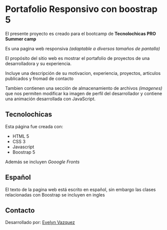 # Portafolio Responsivo con boostrap 5

El presente proyecto es creado para el bootcamp de **Tecnolochicas PRO Summer camp** 

Es una pagina web responsiva *(adaptable a diversos tamaños de pantalla)* 

El propósito del sitio web es mostrar el portafolio de proyectos de una desarrolladora y su experiencia. 

Incluye una descripción de su motivacion, experiencia, proyectos, articulos publicados y fromad de contacto

Tambien contienen una sección de almacenamiento de archivos *(imagenes)* que nos permiten modificar ka imagen de perfil del desarrollador y contiene una animación desarrollada con JavaScript.

## Tecnolochicas

Esta página fue creada con:

* HTML 5
* CSS 3
* Javascript 
* Boostrap 5

Además se incluyen *Gooogle Fronts* 

## Español
 El texto de la pagina web está escrito en español, sin embargo las clases relacionadas con Boostrap se incluyen en ingles 

 ## Contacto

 Desarrollado por:
 [Evelyn Vazquez](https://)
